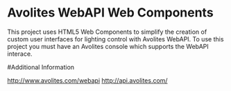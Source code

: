 # Avolites WebAPI Web Components

This project uses HTML5 Web Components to simplify the creation of custom user interfaces for lighting control with Avolites WebAPI. To use this project you must have an Avolites console which supports the WebAPI interace.

#Additional Information

http://www.avolites.com/webapi
http://api.avolites.com/
